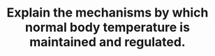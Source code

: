---
title: "Explain the mechanisms by which normal body temperature is maintained and regulated."
entityType: SAQ
exam: PEX
college: CICM
year: 2018
sitting: A
question: 19
passRate: 52
EC_extraCredit:
- "The best answers were systematic, using a sensor, integrator, effector approach, while also mentioning physiological variations i.e. diurnal, with ovulatory cycle etc. Few candidates raised the concept of central and peripheral compartments."
EC_errorsCommon:
- "The differentiation of the concepts of set point, interthreshold range and thermoneutral zone was often confused."
---